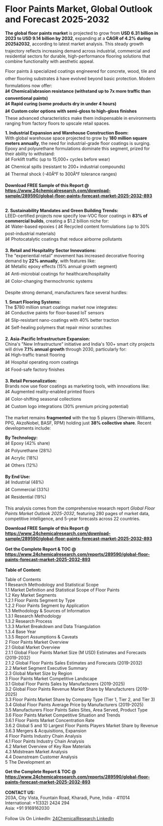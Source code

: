 <h1>Floor Paints Market, Global Outlook and Forecast 2025-2032</h1><p><strong>The global floor paints market</strong> is projected to grow from <strong>USD 6.31 billion in 2023 to USD 9.14 billion by 2032</strong>, expanding at a <strong>CAGR of 4.2% during 2025â2032</strong>, according to latest market analysis. This steady growth trajectory reflects increasing demand across industrial, commercial and residential sectors for durable, high-performance flooring solutions that combine functionality with aesthetic appeal.</p><p>Floor paints â specialized coatings engineered for concrete, wood, tile and other flooring substrates â have evolved beyond basic protection. Modern formulations now offer:<br>
<strong>â¢ Chemical/abrasion resistance (withstand up to 7x more traffic than conventional paints)<br>
â¢ Rapid curing (some products dry in under 4 hours)<br>
â¢ Custom color options with semi-gloss to high-gloss finishes</strong><br>
These advanced characteristics make them indispensable in environments ranging from factory floors to upscale retail spaces.</p><p><strong>1. Industrial Expansion and Warehouse Construction Boom:</strong><br>
With global warehouse space projected to grow by <strong>180 million square meters annually</strong>, the need for industrial-grade floor coatings is surging. Epoxy and polyurethane formulations dominate this segment, prized for their ability to withstand:<br>
â¢ Forklift traffic (up to 15,000+ cycles before wear)<br>
â¢ Chemical spills (resistant to 200+ industrial compounds)<br>
â¢ Thermal shock (-40Â°F to 300Â°F tolerance ranges)</p><div><b>Download FREE Sample of this Report @ 
            <a href="https://www.24chemicalresearch.com/download-sample/289590/global-floor-paints-forecast-market-2025-2032-893">
            https://www.24chemicalresearch.com/download-sample/289590/global-floor-paints-forecast-market-2025-2032-893</a></b></div><br><p><strong>2. Sustainability Mandates and Green Building Trends:</strong><br>
LEED-certified projects now specify low-VOC floor coatings in <strong>83% of commercial builds</strong>, creating a $1.2 billion niche for:<br>
â¢ Water-based epoxies (
â¢ Recycled content formulations (up to 30% post-industrial materials)<br>
â¢ Photocatalytic coatings that reduce airborne pollutants</p><p><strong>3. Retail and Hospitality Sector Innovations:</strong><br>
The "experiential retail" movement has increased decorative flooring demand by <strong>22% annually</strong>, with features like:<br>
â¢ Metallic epoxy effects (15% annual growth segment)<br>
â¢ Anti-microbial coatings for healthcare/hospitality<br>
â¢ Color-changing thermochromic systems</p><p>Despite strong demand, manufacturers face several hurdles:</p><p><strong>1. Smart Flooring Systems:</strong><br>
The $780 million smart coatings market now integrates:<br>
â¢ Conductive paints for floor-based IoT sensors<br>
â¢ Slip-resistant nano-coatings with 40% better traction<br>
â¢ Self-healing polymers that repair minor scratches</p><p><strong>2. Asia-Pacific Infrastructure Expansion:</strong><br>
China's "New Infrastructure" initiative and India's 100+ smart city projects will drive <strong>7.1% annual growth</strong> through 2030, particularly for:<br>
â¢ High-traffic transit flooring<br>
â¢ Hospital operating room coatings<br>
â¢ Food-safe factory finishes</p><p><strong>3. Retail Personalization:</strong><br>
Brands now use floor coatings as marketing tools, with innovations like:<br>
â¢ Augmented reality-enabled printed floors<br>
â¢ Color-shifting seasonal collections<br>
â¢ Custom logo integrations (30% premium pricing potential)</p><p>The market remains <strong>fragmented</strong> with the top 5 players (Sherwin-Williams, PPG, AkzoNobel, BASF, RPM) holding just <strong>38% collective share</strong>. Recent developments include:</p><p><strong>By Technology:</strong><br>
â¢ Epoxy (42% share)<br>
â¢ Polyurethane (28%)<br>
â¢ Acrylic (18%)<br>
â¢ Others (12%)</p><p><strong>By End Use:</strong><br>
â¢ Industrial (48%)<br>
â¢ Commercial (33%)<br>
â¢ Residential (19%)</p><p>This analysis comes from the comprehensive research report <em>Global Floor Paints Market Outlook 2025-2032</em>, featuring 280 pages of market data, competitive intelligence, and 5-year forecasts across 22 countries.</p><div><b>Download FREE Sample of this Report @ 
            <a href="https://www.24chemicalresearch.com/download-sample/289590/global-floor-paints-forecast-market-2025-2032-893">
            https://www.24chemicalresearch.com/download-sample/289590/global-floor-paints-forecast-market-2025-2032-893</a></b></div><br><div><b>Get the Complete Report & TOC @ 
            <a href="https://www.24chemicalresearch.com/reports/289590/global-floor-paints-forecast-market-2025-2032-893">
            https://www.24chemicalresearch.com/reports/289590/global-floor-paints-forecast-market-2025-2032-893</a></b></div><br>
            <b>Table of Content:</b><p>Table of Contents<br />
1 Research Methodology and Statistical Scope<br />
1.1 Market Definition and Statistical Scope of Floor Paints<br />
1.2 Key Market Segments<br />
1.2.1 Floor Paints Segment by Type<br />
1.2.2 Floor Paints Segment by Application<br />
1.3 Methodology & Sources of Information<br />
1.3.1 Research Methodology<br />
1.3.2 Research Process<br />
1.3.3 Market Breakdown and Data Triangulation<br />
1.3.4 Base Year<br />
1.3.5 Report Assumptions & Caveats<br />
2 Floor Paints Market Overview<br />
2.1 Global Market Overview<br />
2.1.1 Global Floor Paints Market Size (M USD) Estimates and Forecasts (2019-2032)<br />
2.1.2 Global Floor Paints Sales Estimates and Forecasts (2019-2032)<br />
2.2 Market Segment Executive Summary<br />
2.3 Global Market Size by Region<br />
3 Floor Paints Market Competitive Landscape<br />
3.1 Global Floor Paints Sales by Manufacturers (2019-2025)<br />
3.2 Global Floor Paints Revenue Market Share by Manufacturers (2019-2025)<br />
3.3 Floor Paints Market Share by Company Type (Tier 1, Tier 2, and Tier 3)<br />
3.4 Global Floor Paints Average Price by Manufacturers (2019-2025)<br />
3.5 Manufacturers Floor Paints Sales Sites, Area Served, Product Type<br />
3.6 Floor Paints Market Competitive Situation and Trends<br />
3.6.1 Floor Paints Market Concentration Rate<br />
3.6.2 Global 5 and 10 Largest Floor Paints Players Market Share by Revenue<br />
3.6.3 Mergers & Acquisitions, Expansion<br />
4 Floor Paints Industry Chain Analysis<br />
4.1 Floor Paints Industry Chain Analysis<br />
4.2 Market Overview of Key Raw Materials<br />
4.3 Midstream Market Analysis<br />
4.4 Downstream Customer Analysis<br />
5 The Development an</p><div><b>Get the Complete Report & TOC @ 
            <a href="https://www.24chemicalresearch.com/reports/289590/global-floor-paints-forecast-market-2025-2032-893">
            https://www.24chemicalresearch.com/reports/289590/global-floor-paints-forecast-market-2025-2032-893</a></b></div><br><b>CONTACT US:</b><br>
            203A, City Vista, Fountain Road, Kharadi, Pune, India - 411014<br>
            International: +1(332) 2424 294<br>
            Asia: +91 9169162030 <br><br>
            Follow Us On LinkedIn: <a href="https://www.linkedin.com/company/24chemicalresearch/">24ChemicalResearch LinkedIn</a>